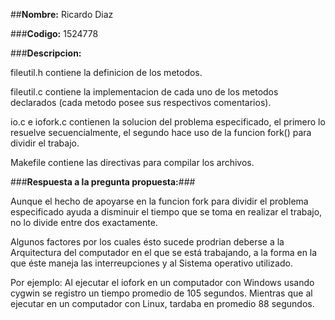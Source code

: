 ##**Nombre:** Ricardo Diaz  

###**Codigo:** 1524778  

###**Descripcion:**  
    
 fileutil.h contiene la definicion de los metodos.  
 
 fileutil.c contiene la implementacion de cada uno de los metodos declarados (cada metodo posee sus respectivos comentarios).  
 
 io.c e iofork.c contienen la solucion del problema especificado, el primero lo resuelve secuencialmente, el segundo hace uso de la funcion fork() para dividir el trabajo.  
 
 Makefile contiene las directivas para compilar los archivos.  
 
###**Respuesta a la pregunta propuesta:**###  
  
Aunque el hecho de apoyarse en la funcion fork para dividir el problema especificado ayuda a disminuir el tiempo que se toma en realizar el trabajo, no lo divide entre dos exactamente.  
  
Algunos factores por los cuales ésto sucede prodrian deberse a la Arquitectura del computador en el que se está trabajando, a la forma en la que éste maneja las interreupciones y al Sistema operativo utilizado.  
  
Por ejemplo: Al ejecutar el iofork en un computador con Windows usando cygwin se registro un tiempo promedio de 105 segundos. Mientras que al ejecutar en un computador con Linux, tardaba en promedio 88 segundos.
